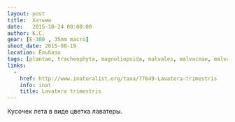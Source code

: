 ```yaml
---
layout: post
title:  Хатьма
date:   2015-10-24 00:00:00
author: К.С.
gear: [E-300 , 35mm macro]
shoot_date: 2015-08-19
location: Ёльбаза
tags: [plantae, tracheophyta, magnoliopsida, malvales, malvaceae, malva, malva trimestris]
links:
  -
    href: http://www.inaturalist.org/taxa/77649-Lavatera-trimestris
    info: inat
    title: Lavatera trimestris
---
```


Кусочек лета в виде цветка лаватеры.
